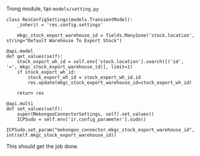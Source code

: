 Trong module, tạo `models/setting.py`

    class ResConfigSettings(models.TransientModel):
        _inherit = 'res.config.settings'

        mkgc_stock_export_warehouse_id = fields.Many2one('stock.location', string="Default Warehouse To Export Stock")

    @api.model
    def get_values(self):
        stock_export_wh_id = self.env['stock.location'].search([('id', '=', mkgc_stock_export_warehouse_id)], limit=1)
        if stock_export_wh_id:
            stock_export_wh_id = stock_export_wh_id.id
            res.update(mkgc_stock_export_warehouse_id=stock_export_wh_id)

        return res

    @api.multi
    def set_values(self):
        super(MekongooConnectorSettings, self).set_values()
        ICPSudo = self.env['ir.config_parameter'].sudo()
        ICPSudo.set_param("mekongoo_connector.mkgc_stock_export_warehouse_id", int(self.mkgc_stock_export_warehouse_id))


This should get the job done.
